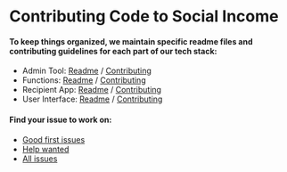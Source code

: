 # Contributing Code to Social Income

#### To keep things organized, we maintain specific readme files and contributing guidelines for each part of our tech stack:

- Admin Tool: [Readme](../main/admin/README.md) / [Contributing](../main/admin/CONTRIBUTING.md)
- Functions: [Readme](../main/functions/README.md) / [Contributing](../main/functions/CONTRIBUTING.md)
- Recipient App: [Readme](../main/recipients_app/README.md) / [Contributing](../main/recipients_app/CONTRIBUTING.md)
- User Interface: [Readme](../main/ui/README.md) / [Contributing](../main/ui/CONTRIBUTING.md)

#### Find your issue to work on: 

- [Good first issues](https://github.com/socialincome-san/public/contribute)
- [Help wanted](https://github.com/socialincome-san/public/issues?q=is%3Aopen+is%3Aissue+label%3A%22good+first+issue%22)
- [All issues](https://github.com/socialincome-san/public/issues?q=is%3Aopen+is%3Aissue)
